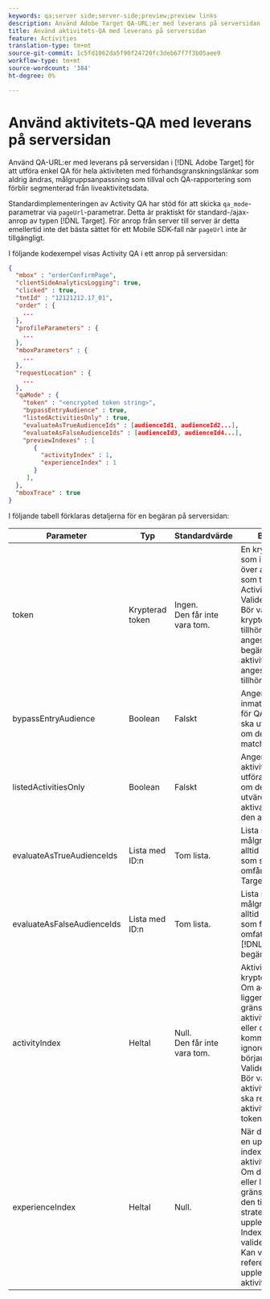```yaml
---
keywords: qa;server side;server-side;preview;preview links
description: Använd Adobe Target QA-URL:er med leverans på serversidan för att utföra enkel QA för hela aktiviteten med förhandsgranskningslänkar som aldrig ändras, målgruppsanpassning som tillval och QA-rapportering som förblir segmenterad från liveaktivitetsdata.
title: Använd aktivitets-QA med leverans på serversidan
feature: Activities
translation-type: tm+mt
source-git-commit: 1c5fd1062da5f90f24720fc3deb67f7f3b05aee9
workflow-type: tm+mt
source-wordcount: '384'
ht-degree: 0%

---
```



# Använd aktivitets-QA med leverans på serversidan

Använd QA-URL:er med leverans på serversidan i [!DNL Adobe Target] för att utföra enkel QA för hela aktiviteten med förhandsgranskningslänkar som aldrig ändras, målgruppsanpassning som tillval och QA-rapportering som förblir segmenterad från liveaktivitetsdata.

Standardimplementeringen av Activity QA har stöd för att skicka `qa_mode`-parametrar via `pageUrl`-parametrar. Detta är praktiskt för standard-/ajax-anrop av typen [!DNL Target]. För anrop från server till server är detta emellertid inte det bästa sättet för ett Mobile SDK-fall när `pageUrl` inte är tillgängligt.

I följande kodexempel visas Activity QA i ett anrop på serversidan:

```json
{
  "mbox" : "orderConfirmPage",
  "clientSideAnalyticsLogging": true,
  "clicked" : true,
  "tntId" : "12121212.17_01",
  "order" : {
    ...
  },
  "profileParameters" : {
    ...
  },
  "mboxParameters" : {
    ...
  },
  "requestLocation" : {
    ...
  },
  "qaMode" : {
    "token" : "<encrypted token string>",
    "bypassEntryAudience" : true,
    "listedActivitiesOnly" : true,
    "evaluateAsTrueAudienceIds" : [audienceId1, audienceId2...],
    "evaluateAsFalseAudienceIds" : [audienceId3, audienceId4...],
    "previewIndexes" : [
       {
         "activityIndex" : 1,
         "experienceIndex" : 1
       }
     ],
  },
  "mboxTrace" : true
}
```

I följande tabell förklaras detaljerna för en begäran på serversidan:

| Parameter | Typ | Standardvärde | Beskrivning |
|--- |--- |--- |--- |
| token | Krypterad token | Ingen.<br>Den får inte vara tom. | En krypterad entitet som innehåller listan över aktivitets-ID:n som tillåts att köras i Activity QA.<br>Valideringsregler: Bör vara en krypterad token som tillhör klienten som anges i  [!DNL Target] begäran. Alla aktiviteter som anges i token ska tillhöra klienten. |
| bypassEntryAudience | Boolean | Falskt | Anger om inmatningsstegsmål för QA-aktiviteter ska utvärderas eller om de ska anses matcha. |
| listedActivitiesOnly | Boolean | Falskt | Anger om QA-aktiviteter ska utföras separat eller om de ska utvärderas som aktiva aktiviteter för den aktuella miljön. |
| evaluateAsTrueAudienceIds | Lista med ID:n | Tom lista. | Lista med målgrupps-ID:n som alltid ska utvärderas som sanna i omfånget för [!DNL Target]-begäran. |
| evaluateAsFalseAudienceIds | Lista med ID:n | Tom lista. | Lista med målgrupps-ID:n som alltid ska utvärderas som falska i omfattningen av [!DNL Target]-begäran. |
| activityIndex | Heltal | Null.<br>Den får inte vara tom. | Aktivitetsindex i den krypterade token. Om activityIndex ligger utanför gränserna för aktiviteten i token eller om null, kommer det att ignoreras. Indexet börjar med 1.<br>Valideringsregler: Bör vara minst ett aktivitetsindex och ska referera till en aktivitet som anges i token. |
| experienceIndex | Heltal | Null. | När det anges väljs en upplevelse per index i aktivitetsdefinitionen. Om den inte anges eller ligger utanför gränserna återgår den till aktivitetens strategi för upplevelseväljare. Index börjar med 1 valideringsregler: Kan vara null eller referera till en upplevelse i aktiviteten. |